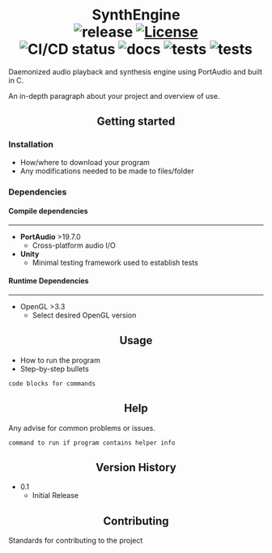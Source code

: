 <h1 align="center">
    <strong>SynthEngine</strong>
    <br>
    <img alt="release" src="https://img.shields.io/badge/release-v0.1.0-blue"/>
    <a href="https://github.com/leocozzens/Spectral/blob/rebuild/LICENSE">
        <img alt="License" src="https://img.shields.io/badge/license-MIT-blue"/>
    </a>
    <br>
    <img alt="CI/CD status" src="https://img.shields.io/badge/CI/CD-passing-32C955"/>
    <img alt="docs" src="https://img.shields.io/badge/docs-passing-32C955">
    <img alt="tests" src="https://img.shields.io/badge/tests-0-32C955"/>
    <img alt="tests" src="https://img.shields.io/badge/coverage-0%25-32C955"/>
</h1>
Daemonized audio playback and synthesis engine using PortAudio and built in C.

An in-depth paragraph about your project and overview of use.

## <div align="center">Getting started</div>
### Installation

* How/where to download your program
* Any modifications needed to be made to files/folder
### Dependencies
#### Compile dependencies
---
* __PortAudio__ >19.7.0
    - Cross-platform audio I/O
* __Unity__
    - Minimal testing framework used to establish tests
#### Runtime Dependencies
---
* OpenGL >3.3
    - Select desired OpenGL version

## <div align="center">Usage</div>

* How to run the program
* Step-by-step bullets
```
code blocks for commands
```

## <div align="center">Help</div>

Any advise for common problems or issues.
```
command to run if program contains helper info
```

## <div align="center">Version History</div>
* 0.1
    * Initial Release

    
## <div align="center">Contributing</div>

Standards for contributing to the project